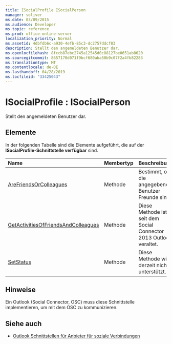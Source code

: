 ```yaml
---
title: ISocialProfile ISocialPerson
manager: soliver
ms.date: 03/09/2015
ms.audience: Developer
ms.topic: reference
ms.prod: office-online-server
localization_priority: Normal
ms.assetid: 4dbfdb6c-a930-4efb-85c3-dc2757ddcf83
description: Stellt den angemeldeten Benutzer dar.
ms.openlocfilehash: 8fccb87ebc2745a12545d0c88127be0651ab8620
ms.sourcegitcommit: 8657170d071f9bcf680aba50b9c07f2a4fb82283
ms.translationtype: MT
ms.contentlocale: de-DE
ms.lasthandoff: 04/28/2019
ms.locfileid: "33425043"
---
```

# <a name="isocialprofile--isocialperson"></a>ISocialProfile : ISocialPerson

Stellt den angemeldeten Benutzer dar. 
  
## <a name="members"></a>Elemente

In der folgenden Tabelle sind die Elemente aufgeführt, die auf der **ISocialProfile-Schnittstelle verfügbar** sind. 
  
|**Name**|**Membertyp**|**Beschreibung**|
|:-----|:-----|:-----|
|[AreFriendsOrColleagues](isocialprofile-arefriendsorcolleagues.md) <br/> |Methode  <br/> |Bestimmt, ob die angegebenen Benutzer Freunde sind.  <br/> |
|[GetActivitiesOfFriendsAndColleagues](isocialprofile-getactivitiesoffriendsandcolleagues.md) <br/> |Methode  <br/> |Diese Methode ist seit dem Social Connector 2013 Outlook veraltet.  <br/> |
|[SetStatus](isocialprofile-setstatus.md) <br/> |Methode  <br/> |Diese Methode wird derzeit nicht unterstützt.  <br/> |
   
## <a name="remarks"></a>Hinweise

Ein Outlook (Social Connector, OSC) muss diese Schnittstelle implementieren, um mit dem OSC zu kommunizieren.
  
## <a name="see-also"></a>Siehe auch

- [Outlook Schnittstellen für Anbieter für soziale Verbindungen](outlook-social-connector-provider-interfaces.md)

